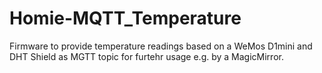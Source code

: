 # Homie-MQTT_Temperature
Firmware to provide temperature readings based on a WeMos D1mini and DHT Shield as MGTT topic for furtehr usage e.g. by a MagicMirror.
